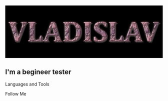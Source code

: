 ![header](https://github.com/Vlad8slavoi/vlad8slavoi/blob/main/assets/Vladislav.png)

## I'm a begineer tester

Languages and Tools

Follow Me